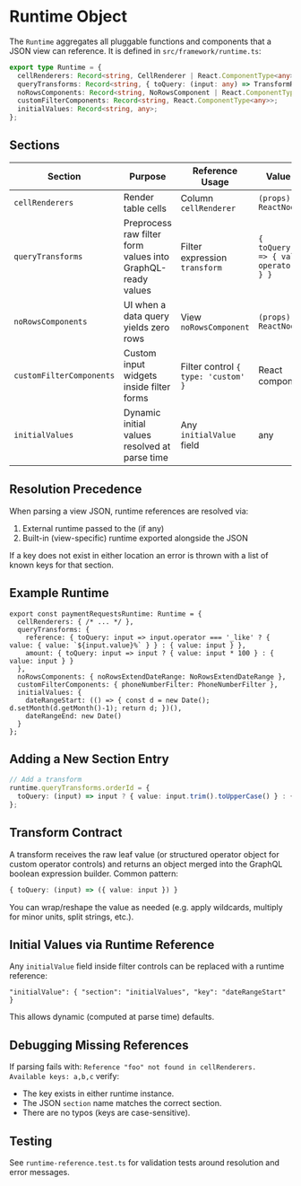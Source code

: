 # Runtime Object

The `Runtime` aggregates all pluggable functions and components that a JSON view can reference.
It is defined in `src/framework/runtime.ts`:

```ts
export type Runtime = {
  cellRenderers: Record<string, CellRenderer | React.ComponentType<any>>;
  queryTransforms: Record<string, { toQuery: (input: any) => TransformResult }>;
  noRowsComponents: Record<string, NoRowsComponent | React.ComponentType<any>>;
  customFilterComponents: Record<string, React.ComponentType<any>>;
  initialValues: Record<string, any>;
};
```

## Sections
| Section | Purpose | Reference Usage | Value Type |
|---------|---------|-----------------|------------|
| `cellRenderers` | Render table cells | Column `cellRenderer` | `(props) => ReactNode` |
| `queryTransforms` | Preprocess raw filter form values into GraphQL-ready values | Filter expression `transform` | `{ toQuery(input) => { value, operator?, ... } }` |
| `noRowsComponents` | UI when a data query yields zero rows | View `noRowsComponent` | `(props) => ReactNode` |
| `customFilterComponents` | Custom input widgets inside filter forms | Filter control `{ type: 'custom' }` | React component |
| `initialValues` | Dynamic initial values resolved at parse time | Any `initialValue` field | any |

## Resolution Precedence
When parsing a view JSON, runtime references are resolved via:
1. External runtime passed to the <ViewRenderer /> (if any)
2. Built-in (view-specific) runtime exported alongside the JSON

If a key does not exist in either location an error is thrown with a list of known keys for that section.

## Example Runtime
```tsx
export const paymentRequestsRuntime: Runtime = {
  cellRenderers: { /* ... */ },
  queryTransforms: {
    reference: { toQuery: input => input.operator === '_like' ? { value: { value: `${input.value}%` } } : { value: input } },
    amount: { toQuery: input => input ? { value: input * 100 } : { value: input } }
  },
  noRowsComponents: { noRowsExtendDateRange: NoRowsExtendDateRange },
  customFilterComponents: { phoneNumberFilter: PhoneNumberFilter },
  initialValues: {
    dateRangeStart: (() => { const d = new Date(); d.setMonth(d.getMonth()-1); return d; })(),
    dateRangeEnd: new Date()
  }
};
```

## Adding a New Section Entry
```ts
// Add a transform
runtime.queryTransforms.orderId = {
  toQuery: (input) => input ? { value: input.trim().toUpperCase() } : { value: input }
};
```

## Transform Contract
A transform receives the raw leaf value (or structured operator object for custom operator controls) and returns an object merged into the GraphQL boolean expression builder. Common pattern:
```ts
{ toQuery: (input) => ({ value: input }) }
```
You can wrap/reshape the value as needed (e.g. apply wildcards, multiply for minor units, split strings, etc.).

## Initial Values via Runtime Reference
Any `initialValue` field inside filter controls can be replaced with a runtime reference:
```jsonc
"initialValue": { "section": "initialValues", "key": "dateRangeStart" }
```
This allows dynamic (computed at parse time) defaults.

## Debugging Missing References
If parsing fails with: `Reference "foo" not found in cellRenderers. Available keys: a,b,c` verify:
- The key exists in either runtime instance.
- The JSON `section` name matches the correct section.
- There are no typos (keys are case-sensitive).

## Testing
See `runtime-reference.test.ts` for validation tests around resolution and error messages.

